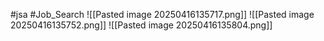 #jsa #Job_Search 
![[Pasted image 20250416135717.png]]
![[Pasted image 20250416135752.png]]
![[Pasted image 20250416135804.png]]
